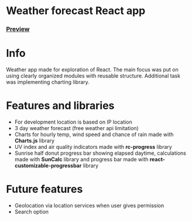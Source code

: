 # Weather forecast React app
### [Preview](https://react-tiles-weather-app.netlify.app/)

# Info
Weather app made for exploration of React.
The main focus was put on using clearly organized modules with reusable structure.
Additional task was implementing charting library.

# Features and libraries
- For development location is based on IP location
- 3 day weather forecast (free weather api limitation)
- Charts for hourly temp, wind speed and chance of rain made with **Charts.js** library
- UV index and air quality indicators made with **rc-progress** library
- Sunrise half donut progress bar showing elapsed daytime,
calculations made with **SunCalc** library and progress bar made with **react-customizable-progressbar** library



# Future features
- Geolocation via location services when user gives permission
- Search option